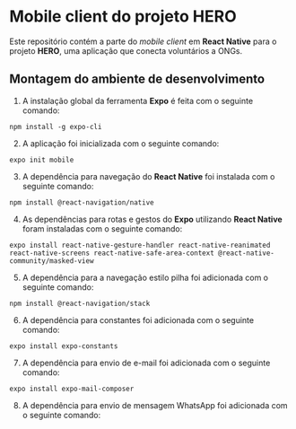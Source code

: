 # Mobile client do projeto HERO

Este repositório contém a parte do *mobile client* em **React Native** para o projeto **HERO**, uma aplicação que conecta voluntários a ONGs.

## Montagem do ambiente de desenvolvimento

1. A instalação global da ferramenta **Expo** é feita com o seguinte comando:

```npm install -g expo-cli```

2. A aplicação foi inicializada com o seguinte comando:

```expo init mobile```

3. A dependência para navegação do **React Native** foi instalada com o seguinte comando:

```npm install @react-navigation/native```

4. As dependências para rotas e gestos do **Expo** utilizando **React Native** foram instaladas com o seguinte comando:

```expo install react-native-gesture-handler react-native-reanimated react-native-screens react-native-safe-area-context @react-native-community/masked-view```

5. A dependência para a navegação estilo pilha foi adicionada com o seguinte comando:

```npm install @react-navigation/stack```

6. A dependência para constantes foi adicionada com o seguinte comando:

```expo install expo-constants```

7. A dependência para envio de e-mail foi adicionada com o seguinte comando:

```expo install expo-mail-composer```

8. A dependência para envio de mensagem WhatsApp foi adicionada com o seguinte comando:

